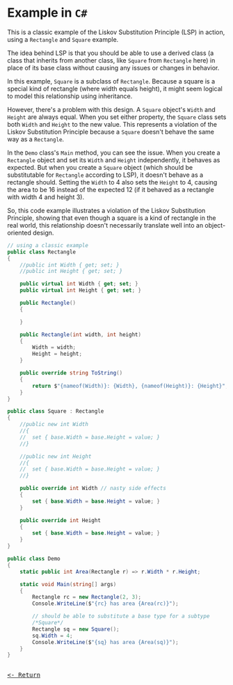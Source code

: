 # Example in `C#`

This is a classic example of the Liskov Substitution Principle (LSP) in action, using a `Rectangle` and `Square` example.

The idea behind LSP is that you should be able to use a derived class (a class that inherits from another class, like `Square` from `Rectangle` here) in place of its base class without causing any issues or changes in behavior.

In this example, `Square` is a subclass of `Rectangle`. Because a square is a special kind of rectangle (where width equals height), it might seem logical to model this relationship using inheritance.

However, there's a problem with this design. A `Square` object's `Width` and `Height` are always equal. When you set either property, the `Square` class sets both `Width` and `Height` to the new value. This represents a violation of the Liskov Substitution Principle because a `Square` doesn't behave the same way as a `Rectangle`.

In the `Demo` class's `Main` method, you can see the issue. When you create a `Rectangle` object and set its `Width` and `Height` independently, it behaves as expected. But when you create a `Square` object (which should be substitutable for `Rectangle` according to LSP), it doesn't behave as a rectangle should. Setting the `Width` to 4 also sets the `Height` to 4, causing the area to be 16 instead of the expected 12 (if it behaved as a rectangle with width 4 and height 3).

So, this code example illustrates a violation of the Liskov Substitution Principle, showing that even though a square is a kind of rectangle in the real world, this relationship doesn't necessarily translate well into an object-oriented design.

```csharp
// using a classic example
public class Rectangle
{
    //public int Width { get; set; }
    //public int Height { get; set; }

    public virtual int Width { get; set; }
    public virtual int Height { get; set; }

    public Rectangle()
    {

    }

    public Rectangle(int width, int height)
    {
        Width = width;
        Height = height;
    }

    public override string ToString()
    {
        return $"{nameof(Width)}: {Width}, {nameof(Height)}: {Height}";
    }
}

public class Square : Rectangle
{
    //public new int Width
    //{
    //  set { base.Width = base.Height = value; }
    //}

    //public new int Height
    //{
    //  set { base.Width = base.Height = value; }
    //}

    public override int Width // nasty side effects
    {
        set { base.Width = base.Height = value; }
    }

    public override int Height
    {
        set { base.Width = base.Height = value; }
    }
}

public class Demo
{
    static public int Area(Rectangle r) => r.Width * r.Height;

    static void Main(string[] args)
    {
        Rectangle rc = new Rectangle(2, 3);
        Console.WriteLine($"{rc} has area {Area(rc)}");

        // should be able to substitute a base type for a subtype
        /*Square*/
        Rectangle sq = new Square();
        sq.Width = 4;
        Console.WriteLine($"{sq} has area {Area(sq)}");
    }
}
```

[<kbd><br><- Return<br></kbd>](../LSP.md)
